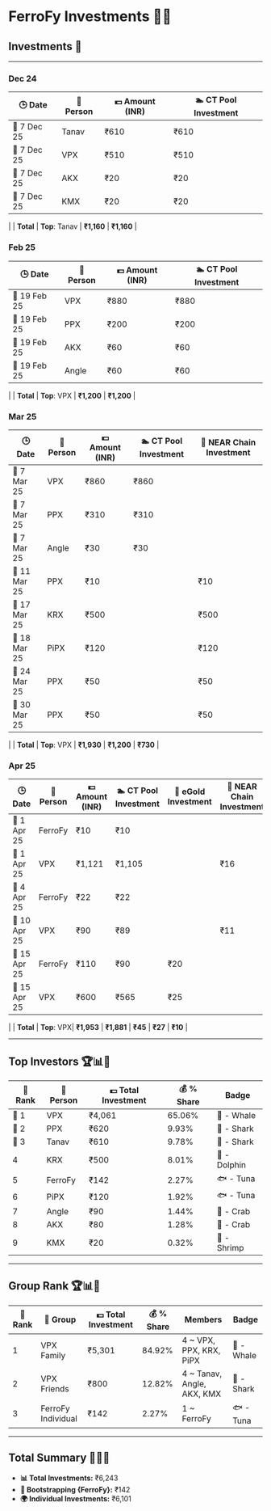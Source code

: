# FerroFy Investments 💎✨

## Investments 📅

---

### Dec 24

| 🕒 Date      | 🤝 Person   | 💵 Amount (INR) | 🏊 CT Pool Investment
|--------------|-------------|-----------------|-----------------------|
| 📅 7 Dec 25  | Tanav       | ₹610            | ₹610                  |
| 📅 7 Dec 25  | VPX         | ₹510            | ₹510                  |  
| 📅 7 Dec 25  | AKX         | ₹20             | ₹20                   |
| 📅 7 Dec 25  | KMX         | ₹20             | ₹20                   |
|
| **Total**    | **Top**: Tanav |  **₹1,160**  | **₹1,160**            |

### Feb 25

| 🕒 Date      | 🤝 Person   | 💵 Amount (INR) | 🏊 CT Pool Investment | 
|--------------|-------------|-----------------|-----------------------|
| 📅 19 Feb 25 | VPX         | ₹880            | ₹880                  |
| 📅 19 Feb 25 | PPX         | ₹200            | ₹200                  |
| 📅 19 Feb 25 | AKX         | ₹60             | ₹60                   |
| 📅 19 Feb 25 | Angle       | ₹60             | ₹60                   |
|
| **Total**   | **Top**: VPX |    **₹1,200**   | **₹1,200**            |

### Mar 25

| 🕒 Date       | 🤝 Person  | 💵 Amount (INR) | 🏊 CT Pool Investment | 🔗 NEAR Chain Investment |
|---------------|------------|-----------------|-------------------------|------------------------|
| 📅 7 Mar 25  | VPX        | ₹860            | ₹860                  |                          |
| 📅 7 Mar 25  | PPX        | ₹310            | ₹310                  |                          |
| 📅 7 Mar 25  | Angle      | ₹30             | ₹30                   |                          |
| 📅 11 Mar 25 | PPX        | ₹10             |                       | ₹10                      |
| 📅 17 Mar 25 | KRX        | ₹500            |                       | ₹500                     |
| 📅 18 Mar 25 | PiPX       | ₹120            |                       | ₹120                     |
| 📅 24 Mar 25 | PPX        | ₹50             |                       | ₹50                      |
| 📅 30 Mar 25 | PPX        | ₹50             |                       | ₹50                      |
|
| **Total**    | **Top**: VPX | **₹1,930**     | **₹1,200**            | **₹730**                 |

### Apr 25

| 🕒 Date         | 🤝 Person   | 💵 Amount (INR) | 🏊 CT Pool Investment | 🌟 eGold Investment | 🔗 NEAR Chain Investment | 🧾 Fees |
|-----------------|-------------|-----------------|-----------------------|---------------------|--------------------------|--------|
| 📅 1 Apr 25   | FerroFy     | ₹10             | ₹10                   |                     |                          |        |
| 📅 1 Apr 25   | VPX         | ₹1,121          | ₹1,105                |                     | ₹16                      |        |
| 📅 4 Apr 25   | FerroFy     | ₹22             | ₹22                   |                     |                          |        |
| 📅 10 Apr 25  | VPX         | ₹90             | ₹89                   |                     | ₹11                      |        |
| 📅 15 Apr 25  | FerroFy     | ₹110            | ₹90                   | ₹20                 |                          |        |
| 📅 15 Apr 25  | VPX         | ₹600            | ₹565                  | ₹25                 |                          | ₹10    |
|
| **Total**      | **Top**: VPX| **₹1,953**      | **₹1,881**            | **₹45**             | **₹27**                  | **₹10** |

---

## Top Investors 🏆📊💸

| 🧾 Rank | 🤝 Person | 💵 Total Investment | 💰 % Share  | Badge          |
|---------|-----------|---------------------|-------------|----------------|
| 🥇 1    | VPX       | ₹4,061              | 65.06%      | 🐋 - Whale     |
| 🥈 2    | PPX       | ₹620                | 9.93%       | 🦈 - Shark     |
| 🥉 3    | Tanav     | ₹610                | 9.78%       | 🦈 - Shark     |
| 4       | KRX       | ₹500                | 8.01%       | 🐬 - Dolphin   |
| 5       | FerroFy   | ₹142                | 2.27%       | 🐟 - Tuna      |
| 6       | PiPX      | ₹120                | 1.92%       | 🐟 - Tuna      |
| 7       | Angle     | ₹90                 | 1.44%       | 🦀 - Crab      |
| 8       | AKX       | ₹80                 | 1.28%       | 🦀 - Crab      |
| 9       | KMX       | ₹20                 | 0.32%       | 🦐 - Shrimp    |

---

## Group Rank 🏆📊💸

| 🧾 Rank | 🤝 Group             | 💵 Total Investment | 💰 % Share  | Members                          | Badge          |
|---------|----------------------|---------------------|-------------|----------------------------------|----------------|
| 1       | VPX Family           | ₹5,301              | 84.92%      | 4 ~ VPX, PPX, KRX, PiPX          | 🐋 - Whale     |
| 2       | VPX Friends          | ₹800                | 12.82%      | 4 ~ Tanav, Angle, AKX, KMX         | 🦈 - Shark     |
| 3       | FerroFy Individual   | ₹142                | 2.27%       | 1 ~ FerroFy                      | 🐟 - Tuna      |

---

## Total Summary 🌟✨💸

- **📊 Total Investments:** ₹6,243  
- **🏅 Bootstrapping {FerroFy}:** ₹142  
- **🌍 Individual Investments:** ₹6,101
